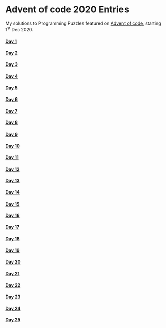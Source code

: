 # Advent of code 2020 Entries
My solutions to Programming Puzzles featured on [Advent of code](https://adventofcode.com/), starting 1<sup>st</sup> Dec 2020.

#### [Day 1](https://github.com/Kabiirk/advent-of-code-2020-entries/tree/main/Day01)
#### [Day 2](https://github.com/Kabiirk/advent-of-code-2020-entries/tree/main/Day02)
#### [Day 3](https://github.com/Kabiirk/advent-of-code-2020-entries/tree/main/Day03)
#### [Day 4](https://github.com/Kabiirk/advent-of-code-2020-entries/tree/main/Day04)
#### [Day 5](https://github.com/Kabiirk/advent-of-code-2020-entries/tree/main/Day05)
#### [Day 6](https://github.com/Kabiirk/advent-of-code-2020-entries/tree/main/Day06)
#### [Day 7](https://github.com/Kabiirk/advent-of-code-2020-entries/tree/main/Day07)
#### [Day 8](https://github.com/Kabiirk/advent-of-code-2020-entries/tree/main/Day08)
#### [Day 9](https://github.com/Kabiirk/advent-of-code-2020-entries/tree/main/Day09)
#### [Day 10](https://github.com/Kabiirk/advent-of-code-2020-entries/tree/main/Day10)
#### [Day 11](https://github.com/Kabiirk/advent-of-code-2020-entries/tree/main/Day11)
#### [Day 12](https://github.com/Kabiirk/advent-of-code-2020-entries/tree/main/Day12)
#### [Day 13](https://github.com/Kabiirk/advent-of-code-2020-entries/tree/main/Day13)
#### [Day 14](https://github.com/Kabiirk/advent-of-code-2020-entries/tree/main/Day14)
#### [Day 15](https://github.com/Kabiirk/advent-of-code-2020-entries/tree/main/Day15)
#### [Day 16](https://github.com/Kabiirk/advent-of-code-2020-entries/tree/main/Day16)
#### [Day 17](https://github.com/Kabiirk/advent-of-code-2020-entries/tree/main/Day17)
#### [Day 18](https://github.com/Kabiirk/advent-of-code-2020-entries/tree/main/Day18)
#### [Day 19](https://github.com/Kabiirk/advent-of-code-2020-entries/tree/main/Day19)
#### [Day 20](https://github.com/Kabiirk/advent-of-code-2020-entries/tree/main/Day20)
#### [Day 21](https://github.com/Kabiirk/advent-of-code-2020-entries/tree/main/Day21)
#### [Day 22](https://github.com/Kabiirk/advent-of-code-2020-entries/tree/main/Day22)
#### [Day 23](https://github.com/Kabiirk/advent-of-code-2020-entries/tree/main/Day23)
#### [Day 24](https://github.com/Kabiirk/advent-of-code-2020-entries/tree/main/Day24)
#### [Day 25](https://github.com/Kabiirk/advent-of-code-2020-entries/tree/main/Day25)